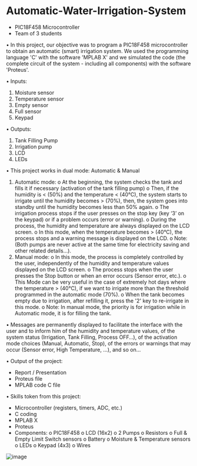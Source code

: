 # Automatic-Water-Irrigation-System

- PIC18F458 Microcontroller 
- Team of 3 students

•	In this project, our objective was to program a PIC18F458 microcontroller to obtain an automatic (smart) irrigation system. We used the programming language 'C' with the software 'MPLAB X' and we simulated the code (the complete circuit of the system - including all components) with the software 'Proteus'.

•	Inputs:
  1.	Moisture sensor
  2.	Temperature sensor
  3.	Empty sensor
  4.	Full sensor
  5.	Keypad

•	Outputs:
  1.	Tank Filling Pump
  2.	Irrigation pump
  3.	LCD
  4.	LEDs

•	This project works in dual mode: Automatic & Manual
  1.	Automatic mode:
    o	At the beginning, the system checks the tank and fills it if necessary (activation of the tank filling pump)
    o	Then, if the humidity is < (50%) and the temperature < (40°C), the system starts to irrigate until the humidity becomes > (70%), then, the system goes into standby until the humidity becomes less than 50% again.
    o	The irrigation process stops if the user presses on the stop key (key ‘3’ on the keypad) or if a problem occurs (error or warning).
    o	During the process, the humidity and temperature are always displayed on the LCD screen.
    o	In this mode, when the temperature becomes > (40°C), the process stops and a warning message is displayed on the LCD.
    o	Note: (Both pumps are never active at the same time for electricity saving and other related details…).
  2.	Manual mode:
    o	In this mode, the process is completely controlled by the user, independently of the humidity and temperature values displayed on the LCD screen.
    o	The process stops when the user presses the Stop button or when an error occurs (Sensor error, etc.).
    o	This Mode can be very useful in the case of extremely hot days where the temperature > (40°C), if we want to irrigate more than the threshold programmed in the automatic mode (70%).
    o	When the tank becomes empty due to irrigation, after refilling it, press the '2' key to re-irrigate in this mode.
    o	Note: In manual mode, the priority is for irrigation while in Automatic mode, it is for filling the tank.

•	Messages are permanently displayed to facilitate the interface with the user and to inform him of the humidity and temperature values, of the system status (Irrigation, Tank Filling, Process OFF…), of the activation mode choices (Manual, Automatic, Stop), of the errors or warnings that may occur (Sensor error, High Temperature, …), and so on…

•	Output of the project:
  -	Report / Presentation
  -	Proteus file
  -	MPLAB code C file

•	Skills token from this project:
  -	Microcontroller (registers, timers, ADC, etc.)
  -	C coding 
  -	MPLAB X
  -	Proteus
  -	Components: 
                o	PIC18F458	                              o	LCD (16x2)
                o	2 Pumps	                                o	Resistors
                o	Full & Empty Limit Switch sensors	      o	Battery
                o	Moisture & Temperature sensors	        o	LEDs
                o	Keypad (4x3)	                          o	Wires

![image](https://user-images.githubusercontent.com/85926752/164973658-c240ff05-5ad3-4d76-94a7-d58973eb0d5f.png)
